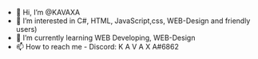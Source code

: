 - 👋 Hi, I’m @KAVAXA
- 👀 I’m interested in C#, HTML, JavaScript,css, WEB-Design and friendly users)
- 🌱 I’m currently learning WEB Developing, WEB-Design
- 📫 How to reach me - Discord: K A V A X A#6862

<!---
KAVAXA/KAVAXA is a ✨ special ✨ repository because its `README.md` (this file) appears on your GitHub profile.
You can click the Preview link to take a look at your changes.
--->

